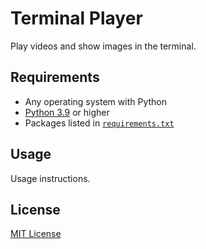 # Terminal Player

Play videos and show images in the terminal.

## Requirements

- Any operating system with Python
- [Python 3.9](https://www.python.org/downloads/) or higher
- Packages listed in [`requirements.txt`](requirements.txt)

## Usage

Usage instructions.

## License

[MIT License](license.txt)

